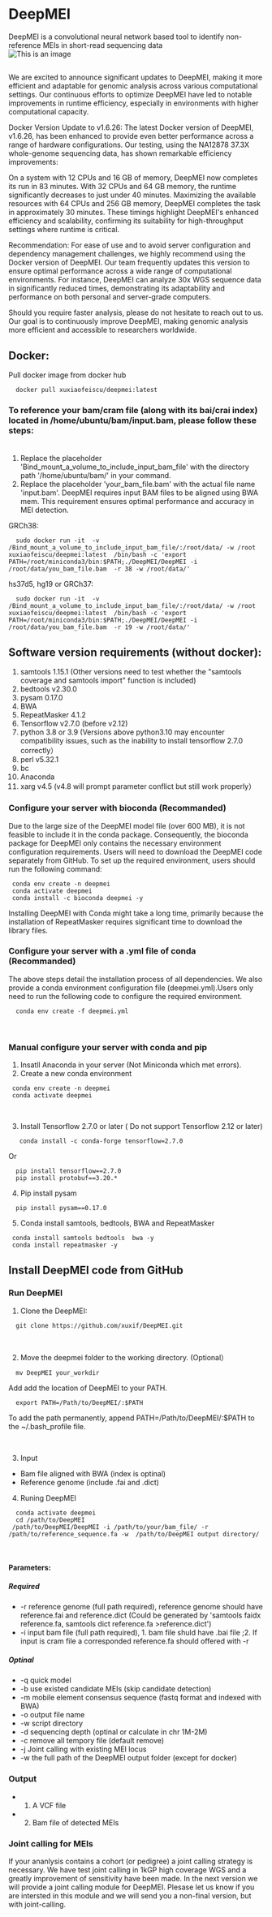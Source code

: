 # DeepMEI
DeepMEI is a convolutional neural network based tool to identify non-reference MEIs in short-read sequencing data
<br/>
![This is an image](https://github.com/xuxif/DeepMEI/blob/main/workflow.png)
<br/>
##
We are excited to announce significant updates to DeepMEI, making it more efficient and adaptable for genomic analysis across various computational settings. Our continuous efforts to optimize DeepMEI have led to notable improvements in runtime efficiency, especially in environments with higher computational capacity.

Docker Version Update to v1.6.26:
The latest Docker version of DeepMEI, v1.6.26, has been enhanced to provide even better performance across a range of hardware configurations. Our testing, using the NA12878 37.3X whole-genome sequencing data, has shown remarkable efficiency improvements:

On a system with 12 CPUs and 16 GB of memory, DeepMEI now completes its run in 83 minutes.
With 32 CPUs and 64 GB memory, the runtime significantly decreases to just under 40 minutes.
Maximizing the available resources with 64 CPUs and 256 GB memory, DeepMEI completes the task in approximately 30 minutes.
These timings highlight DeepMEI's enhanced efficiency and scalability, confirming its suitability for high-throughput settings where runtime is critical.

Recommendation:
For ease of use and to avoid server configuration and dependency management challenges, we highly recommend using the Docker version of DeepMEI. Our team frequently updates this version to ensure optimal performance across a wide range of computational environments. For instance, DeepMEI can analyze 30x WGS sequence data in significantly reduced times, demonstrating its adaptability and performance on both personal and server-grade computers.

Should you require faster analysis, please do not hesitate to reach out to us. Our goal is to continuously improve DeepMEI, making genomic analysis more efficient and accessible to researchers worldwide.
## Docker: <br />
Pull docker image from docker hub
```
  docker pull xuxiaofeiscu/deepmei:latest
```
### To reference your bam/cram file (along with its bai/crai index) located in /home/ubuntu/bam/input.bam, please follow these steps:<br /><br />
1. Replace the placeholder 'Bind_mount_a_volume_to_include_input_bam_file' with the directory path '/home/ubuntu/bam/' in your command.
2. Replace the placeholder 'your_bam_file.bam' with the actual file name 'input.bam'. DeepMEI  requires input BAM files to be aligned using BWA mem. This requirement ensures optimal performance and accuracy in MEI detection.


  GRCh38:
```
  sudo docker run -it  -v /Bind_mount_a_volume_to_include_input_bam_file/:/root/data/ -w /root xuxiaofeiscu/deepmei:latest  /bin/bash -c 'export PATH=/root/miniconda3/bin:$PATH;./DeepMEI/DeepMEI -i /root/data/you_bam_file.bam  -r 38 -w /root/data/'
```
  hs37d5, hg19 or GRCh37:
```
  sudo docker run -it  -v /Bind_mount_a_volume_to_include_input_bam_file/:/root/data/ -w /root xuxiaofeiscu/deepmei:latest  /bin/bash -c 'export PATH=/root/miniconda3/bin:$PATH;./DeepMEI/DeepMEI -i /root/data/you_bam_file.bam  -r 19 -w /root/data/'
```
## Software version requirements (without docker): <br />
1. samtools 1.15.1 (Other versions need to test whether the "samtools coverage and samtools import" function is included)<br />
2. bedtools v2.30.0<br />
3. pysam 0.17.0<br />
4. BWA<br />
5. RepeatMasker 4.1.2<br />
6. Tensorflow v2.7.0 (before v2.12)<br />
7. python 3.8 or 3.9 (Versions above python3.10 may encounter compatibility issues, such as the inability to install tensorflow 2.7.0 correctly）<br />
8. perl v5.32.1<br />
9. bc <br />
11. Anaconda <br />
12. xarg v4.5 (v4.8 will prompt parameter conflict but still work properly）
### Configure your server with bioconda (Recommanded)
Due to the large size of the DeepMEI model file (over 600 MB), it is not feasible to include it in the conda package. Consequently, the bioconda package for DeepMEI only contains the necessary environment configuration requirements. Users will need to download the DeepMEI code separately from GitHub. To set up the required environment, users should run the following command:
 ```
  conda env create -n deepmei 
  conda activate deepmei
  conda install -c bioconda deepmei -y
 ```
  Installing DeepMEI with Conda might take a long time, primarily because the installation of RepeatMasker requires significant time to download the library files.
</br>

### Configure your server with a .yml file of conda (Recommanded)
The above steps detail the installation process of all dependencies. We also provide a conda environment configuration file (deepmei.yml).Users only need to run the following code to configure the required environment.
 ```
   conda env create -f deepmei.yml
 ```
</br>


### Manual configure your server with conda and pip
1. Insatll Anaconda in your server (Not Miniconda which met errors).
2. Create a new conda environment 
 
 ```
  conda env create -n deepmei 
  conda activate deepmei
 ```
 <br />
 
3. Install Tensorflow 2.7.0 or later ( Do not support Tensorflow 2.12 or later)

```
   conda install -c conda-forge tensorflow=2.7.0
 ```
   Or
 ```
   pip install tensorflow==2.7.0
   pip install protobuf==3.20.* 
 ```
4. Pip install pysam 

```
  pip install pysam==0.17.0
 ```
5. Conda install samtools, bedtools, BWA and RepeatMasker
 
 ```
  conda install samtools bedtools  bwa -y
  conda install repeatmasker -y
  ```

##  Install DeepMEI code from GitHub<br />

### Run DeepMEI
1. Clone the DeepMEI:<br/>

```
  git clone https://github.com/xuxif/DeepMEI.git
```
<br />

2. Move the deepmei folder to the working directory. (Optional） <br />

```
  mv DeepMEI your_workdir
```

  Add add the location of DeepMEI to your PATH.
```
  export PATH=/Path/to/DeepMEI/:$PATH
```
To add the path permanently, append PATH=/Path/to/DeepMEI/:$PATH to the ~/.bash_profile file.

<br />

3. Input <br/>

-   Bam file aligned with BWA (index is optinal)<br/>
-   Reference genome (include .fai and .dict)<br/>


4. Runing DeepMEI <br />

 ```
   conda activate deepmei
   cd /path/to/DeepMEI
  /path/to/DeepMEI/DeepMEI -i /path/to/your/bam_file/ -r /path/to/reference_sequence.fa -w  /path/to/DeepMEI output directory/
 ```
 <br />
 
#### Parameters:

##### Required

-  -r reference genome (full path required), reference genome should have reference.fai and reference.dict (Could be generated by 'samtools faidx reference.fa, samtools dict reference.fa >reference.dict')
-  -i input bam file (full path required), 1. bam file shuld have .bai file ;2. If input is cram file a corresponded reference.fa should offered with -r   

##### Optinal
-  -q quick model
-  -b use existed candidate MEIs (skip candidate detection)
-  -m mobile element consensus sequence (fastq format and indexed with BWA)
-  -o output file name
-  -w script directory 
-  -d sequencing depth (optinal or calculate in chr 1M-2M)
-  -c remove all tempory file (default remove)
-  -j Joint calling with existing MEI locus
-  -w the full path of the DeepMEI output folder (except for docker)

### Output

-  1. A VCF file
-  2. Bam file of detected MEIs

### Joint calling for MEIs
   If your ananlysis contains a cohort (or pedigree) a joint calling strategy is necessary. We have test joint calling in 1kGP high coverage WGS and a greatly improvement of sensitivity have been made. In the next version we will provide a joint calling module for DeepMEI. Plesase let us know if you are intersted in this module and we will send you a non-final version, but with joint-calling.
